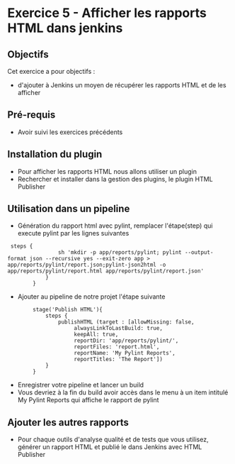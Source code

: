 # Exercice 5 - Afficher les rapports HTML dans jenkins

## Objectifs
Cet exercice a pour objectifs :
* d'ajouter à Jenkins un moyen de récupérer les rapports HTML et de les afficher

## Pré-requis
* Avoir suivi les exercices précédents

## Installation du plugin

* Pour afficher les rapports HTML nous allons utiliser un plugin
* Rechercher et installer dans la gestion des plugins, le plugin HTML Publisher

## Utilisation dans un pipeline

* Génération du rapport html avec pylint, remplacer l'étape(step) qui execute pylint par les lignes suivantes
```
 steps {
                sh 'mkdir -p app/reports/pylint; pylint --output-format json --recursive yes --exit-zero app > app/reports/pylint/report.json;pylint-json2html -o app/reports/pylint/report.html app/reports/pylint/report.json'
            }
        }
```
* Ajouter au pipeline de notre projet l'étape suivante
```
        stage('Publish HTML'){
            steps {
                publishHTML (target : [allowMissing: false,
                     alwaysLinkToLastBuild: true,
                     keepAll: true,
                     reportDir: 'app/reports/pylint/',
                     reportFiles: 'report.html',
                     reportName: 'My Pylint Reports',
                     reportTitles: 'The Report'])
            }
        }
```
* Enregistrer votre pipeline et lancer un build
* Vous devriez à la fin du build avoir accès dans le menu à un item intitulé My Pylint Reports qui affiche le rapport de pylint

## Ajouter les autres rapports

* Pour chaque outils d'analyse qualité et de tests que vous utilisez, générer un rapport HTML et publié le dans Jenkins avec HTML Publisher


